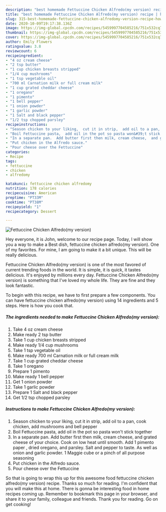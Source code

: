 ```yaml
---
description: "best homemade Fettuccine Chicken Alfredo(my version) recipe | how long to fry Fettuccine Chicken Alfredo(my version)"
title: "best homemade Fettuccine Chicken Alfredo(my version) recipe | how long to fry Fettuccine Chicken Alfredo(my version)"
slug: 315-best-homemade-fettuccine-chicken-alfredomy-version-recipe-how-long-to-fry-fettuccine-chicken-alfredomy-version
date: 2020-10-09T19:17:38.136Z
image: https://img-global.cpcdn.com/recipes/5459997704585216/751x532cq70/fettuccine-chicken-alfredomy-version-recipe-main-photo.jpg
thumbnail: https://img-global.cpcdn.com/recipes/5459997704585216/751x532cq70/fettuccine-chicken-alfredomy-version-recipe-main-photo.jpg
cover: https://img-global.cpcdn.com/recipes/5459997704585216/751x532cq70/fettuccine-chicken-alfredomy-version-recipe-main-photo.jpg
author: Emily Flowers
ratingvalue: 3.8
reviewcount: 6
recipeingredient:
- "4 oz cream cheese"
- "2 tsp butter"
- "1 cup chicken breasts stripped"
- "1/4 cup mushrooms"
- "1 tsp vegetable oil"
- "700 ml Carnation milk or full cream milk"
- "1 cup grated cheddar cheese"
- "1 oregano"
- "1 pimento"
- "1 bell pepper"
- "1 onion powder"
- "1 garlic powder"
- "1 Salt and black pepper"
- "1/2 tsp chopped parsley"
recipeinstructions:
- "Season chicken to your liking,  cut it in strip,  add oil to a pan,  cook chicken,  add mushrooms  and bell pepper"
- "Boil Fettuccine pasta,  add oil in the pot so pasta won&#39;t stick together"
- "In a separate pan.  Add butter first then milk, cream cheese,  and grated cheese of your choice.   Cook on low heat until smooth.  Add 1 pimento paper ,  dried oregano,  and parsley. Salt and pepper to taste.  As well as onion and garlic powder. 1 Maggie cube or a pinch of all purpose seasoning"
- "Put chicken in the Alfredo sauce."
- "Pour cheese over the Fettuccine"
categories:
- Recipe
tags:
- fettuccine
- chicken
- alfredomy

katakunci: fettuccine chicken alfredomy 
nutrition: 178 calories
recipecuisine: American
preptime: "PT33M"
cooktime: "PT38M"
recipeyield: "1"
recipecategory: Dessert

---
```



![Fettuccine Chicken Alfredo(my version)](https://img-global.cpcdn.com/recipes/5459997704585216/751x532cq70/fettuccine-chicken-alfredomy-version-recipe-main-photo.jpg)

Hey everyone, it is John, welcome to our recipe page. Today, I will show you a way to make a Best dish, fettuccine chicken alfredo(my version). One of my favorites. For mine, I am going to make it a bit unique. This will be really delicious.

Fettuccine Chicken Alfredo(my version) is one of the most favored of current trending foods in the world. It is simple, it is quick, it tastes delicious. It's enjoyed by millions every day. Fettuccine Chicken Alfredo(my version) is something that I've loved my whole life. They are fine and they look fantastic.




To begin with this recipe, we have to first prepare a few components. You can have fettuccine chicken alfredo(my version) using 14 ingredients and 5 steps. Here is how you cook that.

<!--inarticleads1-->

##### The ingredients needed to make Fettuccine Chicken Alfredo(my version):

1. Take 4 oz cream cheese
1. Make ready 2 tsp butter
1. Take 1 cup chicken breasts stripped
1. Make ready 1/4 cup mushrooms
1. Take 1 tsp vegetable oil
1. Make ready 700 ml Carnation milk or full cream milk
1. Take 1 cup grated cheddar cheese
1. Take 1 oregano
1. Prepare 1 pimento
1. Make ready 1 bell pepper
1. Get 1 onion powder
1. Take 1 garlic powder
1. Prepare 1 Salt and black pepper
1. Get 1/2 tsp chopped parsley




<!--inarticleads2-->

##### Instructions to make Fettuccine Chicken Alfredo(my version):

1. Season chicken to your liking,  cut it in strip,  add oil to a pan,  cook chicken,  add mushrooms  and bell pepper
1. Boil Fettuccine pasta,  add oil in the pot so pasta won&#39;t stick together
1. In a separate pan.  Add butter first then milk, cream cheese,  and grated cheese of your choice.   Cook on low heat until smooth.  Add 1 pimento paper ,  dried oregano,  and parsley. Salt and pepper to taste.  As well as onion and garlic powder. 1 Maggie cube or a pinch of all purpose seasoning
1. Put chicken in the Alfredo sauce.
1. Pour cheese over the Fettuccine




So that is going to wrap this up for this awesome food fettuccine chicken alfredo(my version) recipe. Thanks so much for reading. I'm confident that you will make this at home. There is gonna be interesting food in home recipes coming up. Remember to bookmark this page in your browser, and share it to your family, colleague and friends. Thank you for reading. Go on get cooking!
